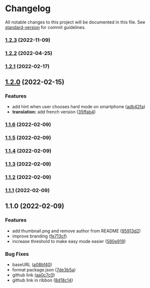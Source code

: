 # Changelog

All notable changes to this project will be documented in this file. See [standard-version](https://github.com/conventional-changelog/standard-version) for commit guidelines.

### [1.2.3](https://github.com/interaction-dynamics/squid-game/compare/v1.2.2...v1.2.3) (2022-11-09)

### [1.2.2](https://github.com/interaction-dynamics/squid-game/compare/v1.2.1...v1.2.2) (2022-04-25)

### [1.2.1](https://github.com/interaction-dynamics/squid-game/compare/v1.2.0...v1.2.1) (2022-02-17)

## [1.2.0](https://github.com/interaction-dynamics/squid-game/compare/v1.1.6...v1.2.0) (2022-02-15)


### Features

* add hint when user chooses hard mode on smartphone ([adb42fa](https://github.com/interaction-dynamics/squid-game/commit/adb42fae10fc7aa2bb56b6770d1e19f594fe4349))
* **translation:** add french version ([35ffab4](https://github.com/interaction-dynamics/squid-game/commit/35ffab45d0cdc25d144204c75c8c122b94d109f7))

### [1.1.6](https://github.com/interaction-dynamics/squid-game/compare/v1.1.5...v1.1.6) (2022-02-09)

### [1.1.5](https://github.com/interaction-dynamics/squid-game/compare/v1.1.4...v1.1.5) (2022-02-09)

### [1.1.4](https://github.com/interaction-dynamics/squid-game/compare/v1.1.3...v1.1.4) (2022-02-09)

### [1.1.3](https://github.com/interaction-dynamics/squid-game/compare/v1.1.2...v1.1.3) (2022-02-09)

### [1.1.2](https://github.com/interaction-dynamics/squid-game/compare/v1.1.1...v1.1.2) (2022-02-09)

### [1.1.1](https://github.com/interaction-dynamics/squid-game/compare/v1.1.0...v1.1.1) (2022-02-09)

## 1.1.0 (2022-02-09)


### Features

* add thumbnail.png and remove author from README ([95913d2](https://github.com/interaction-dynamics/squid-game/commit/95913d239cc0ec0649694f2c3e268e2585eba7f9))
* improve branding ([fe713cf](https://github.com/interaction-dynamics/squid-game/commit/fe713cfa233d239d1464c8aaac8129d1ee9927c8))
* increase threshold to make easy mode easier ([580e919](https://github.com/interaction-dynamics/squid-game/commit/580e919e0e5c546acfd96134b1107fb96900a2b8))


### Bug Fixes

* baseURL ([a08bf40](https://github.com/interaction-dynamics/squid-game/commit/a08bf4037a138e361c76260e38666daaf0933927))
* format package.json ([7de3b5a](https://github.com/interaction-dynamics/squid-game/commit/7de3b5aefdd0ac6240882daca838c987b4f5c58a))
* github link ([aa0c7c0](https://github.com/interaction-dynamics/squid-game/commit/aa0c7c058ee1d3b65f5b5a273339a1131834a252))
* github link in ribbon ([8d18c14](https://github.com/interaction-dynamics/squid-game/commit/8d18c14ad9e972cff28119d8324f4a6eb0982f8f))
